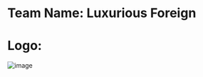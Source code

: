 # Team Name: Luxurious Foreign 

# Logo: 
![image](https://user-images.githubusercontent.com/25045160/187326981-4e40349b-6c8e-4b3e-9074-9a5a1cbb2da1.png)

